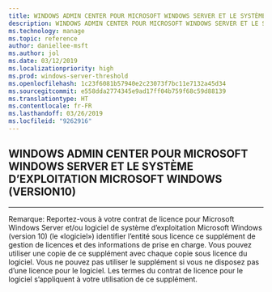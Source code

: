 ```yaml
---
title: WINDOWS ADMIN CENTER POUR MICROSOFT WINDOWS SERVER ET LE SYSTÈME D’EXPLOITATION MICROSOFT WINDOWS (VERSION10)
description: WINDOWS ADMIN CENTER POUR MICROSOFT WINDOWS SERVER ET LE SYSTÈME D’EXPLOITATION MICROSOFT WINDOWS (VERSION10)
ms.technology: manage
ms.topic: reference
author: daniellee-msft
ms.author: jol
ms.date: 03/12/2019
ms.localizationpriority: high
ms.prod: windows-server-threshold
ms.openlocfilehash: 1c23f6081b57940e2c23073f7bc11e7132a45d34
ms.sourcegitcommit: e558dda2774345e9ad17ff04b759f68c59d88139
ms.translationtype: HT
ms.contentlocale: fr-FR
ms.lasthandoff: 03/26/2019
ms.locfileid: "9262916"
---
```

## WINDOWS ADMIN CENTER POUR MICROSOFT WINDOWS SERVER ET LE SYSTÈME D’EXPLOITATION MICROSOFT WINDOWS (VERSION10)
________________________________________

Remarque: Reportez-vous à votre contrat de licence pour Microsoft Windows Server et/ou logiciel de système d’exploitation Microsoft Windows (version 10) (le «logiciel») identifier l’entité sous licence ce supplément de gestion de licences et des informations de prise en charge. Vous pouvez utiliser une copie de ce supplément avec chaque copie sous licence du logiciel. Vous ne pouvez pas utiliser le supplément si vous ne disposez pas d’une licence pour le logiciel. Les termes du contrat de licence pour le logiciel s’appliquent à votre utilisation de ce supplément.
